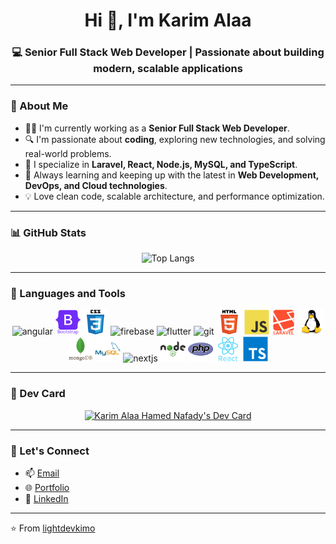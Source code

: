 <h1 align="center">Hi 👋, I'm Karim Alaa</h1>
<h3 align="center">💻 Senior Full Stack Web Developer | Passionate about building modern, scalable applications</h3>

---

### 🚀 About Me
- 👨‍💻 I'm currently working as a **Senior Full Stack Web Developer**.
- 🔍 I'm passionate about **coding**, exploring new technologies, and solving real-world problems.
- 💬 I specialize in **Laravel, React, Node.js, MySQL, and TypeScript**.
- 🌱 Always learning and keeping up with the latest in **Web Development, DevOps, and Cloud technologies**.
- 💡 Love clean code, scalable architecture, and performance optimization.

---

### 📊 GitHub Stats

<p align="center">
  <img src="https://github-readme-stats.vercel.app/api/top-langs/?username=lightdevkimo&hide=html,scss,css&layout=compact&theme=radical" alt="Top Langs" />
</p>

<!-- Uncomment this to show full GitHub stats
<p align="center">
  <img src="https://github-readme-stats.vercel.app/api?username=lightdevkimo&show_icons=true&theme=radical&hide=contribs,issues" alt="Karim's GitHub stats" />
</p>
-->

---

### 🧠 Languages and Tools

<p align="center">
  <img src="https://angular.io/assets/images/logos/angular/angular.svg" alt="angular" width="40" height="40"/>
  <img src="https://raw.githubusercontent.com/devicons/devicon/master/icons/bootstrap/bootstrap-plain-wordmark.svg" alt="bootstrap" width="40" height="40"/>
  <img src="https://raw.githubusercontent.com/devicons/devicon/master/icons/css3/css3-original-wordmark.svg" alt="css3" width="40" height="40"/>
  <img src="https://www.vectorlogo.zone/logos/firebase/firebase-icon.svg" alt="firebase" width="40" height="40"/>
  <img src="https://www.vectorlogo.zone/logos/flutterio/flutterio-icon.svg" alt="flutter" width="40" height="40"/>
  <img src="https://www.vectorlogo.zone/logos/git-scm/git-scm-icon.svg" alt="git" width="40" height="40"/>
  <img src="https://raw.githubusercontent.com/devicons/devicon/master/icons/html5/html5-original-wordmark.svg" alt="html5" width="40" height="40"/>
  <img src="https://raw.githubusercontent.com/devicons/devicon/master/icons/javascript/javascript-original.svg" alt="javascript" width="40" height="40"/>
  <img src="https://raw.githubusercontent.com/devicons/devicon/master/icons/laravel/laravel-plain-wordmark.svg" alt="laravel" width="40" height="40"/>
  <img src="https://raw.githubusercontent.com/devicons/devicon/master/icons/linux/linux-original.svg" alt="linux" width="40" height="40"/>
  <img src="https://raw.githubusercontent.com/devicons/devicon/master/icons/mongodb/mongodb-original-wordmark.svg" alt="mongodb" width="40" height="40"/>
  <img src="https://raw.githubusercontent.com/devicons/devicon/master/icons/mysql/mysql-original-wordmark.svg" alt="mysql" width="40" height="40"/>
  <img src="https://cdn.worldvectorlogo.com/logos/nextjs-2.svg" alt="nextjs" width="40" height="40"/>
  <img src="https://raw.githubusercontent.com/devicons/devicon/master/icons/nodejs/nodejs-original-wordmark.svg" alt="nodejs" width="40" height="40"/>
  <img src="https://raw.githubusercontent.com/devicons/devicon/master/icons/php/php-original.svg" alt="php" width="40" height="40"/>
  <img src="https://raw.githubusercontent.com/devicons/devicon/master/icons/react/react-original-wordmark.svg" alt="react" width="40" height="40"/>
  <img src="https://raw.githubusercontent.com/devicons/devicon/master/icons/typescript/typescript-original.svg" alt="typescript" width="40" height="40"/>
</p>

---

### 💼 Dev Card

<p align="center">
  <a href="https://app.daily.dev/karimnafady">
    <img src="https://api.daily.dev/devcards/61a039c759e247d9957c3ddfacf80c23.png?r=vw0" width="300" alt="Karim Alaa Hamed Nafady's Dev Card"/>
  </a>
</p>

---

### 🔗 Let's Connect
- 📫 [Email](mailto:karimalaa.webdev@gmail.com)
- 🌐 [Portfolio](https://your-portfolio-link.com)
- 💼 [LinkedIn](https://linkedin.com/in/karimalaa)

---

⭐️ From [lightdevkimo](https://github.com/lightdevkimo)
